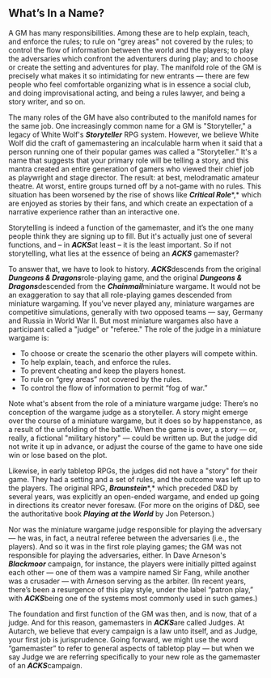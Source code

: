 ## What’s In a Name?

A GM has many responsibilities. Among these are to help explain, teach, and enforce the rules; to rule on "grey areas" not covered by the rules; to control the flow of information between the world and the players; to play the adversaries which confront the adventurers during play; and to choose or create the setting and adventures for play. The manifold role of the GM is precisely what makes it so intimidating for new entrants — there are few people who feel comfortable organizing what is in essence a social club, and doing improvisational acting, and being a rules lawyer, and being a story writer, and so on.

The many roles of the GM have also contributed to the manifold names for the same job. One increasingly common name for a GM is "Storyteller," a legacy of White Wolf's ***Storyteller*** RPG system. However, we believe White Wolf did the craft of gamemastering an incalculable harm when it said that a person running one of their popular games was called a "Storyteller." It's a name that suggests that your primary role will be telling a story, and this mantra created an entire generation of gamers who viewed their chief job as playwright and stage director. The result: at best, melodramatic amateur theatre. At worst, entire groups turned off by a not-game with no rules. This situation has been worsened by the rise of shows like ***Critical Role****,* which are enjoyed as stories by their fans, and which create an expectation of a narrative experience rather than an interactive one.

Storytelling is indeed a function of the gamemaster, and it’s the one many people think they are signing up to fill. But it's actually just one of several functions, and – in ***ACKS***at least – it is the least important. So if not storytelling, what lies at the essence of being an ***ACKS*** gamemaster?

To answer that, we have to look to history. ***ACKS***descends from the original ***Dungeons & Dragons***role-playing game, and the original ***Dungeons & Dragons***descended from the ***Chainmail***miniature wargame. It would not be an exaggeration to say that all role-playing games descended from miniature wargaming. If you’ve never played any, miniature wargames are competitive simulations, generally with two opposed teams — say, Germany and Russia in World War II. But most miniature wargames also have a participant called a "judge" or "referee." The role of the judge in a miniature wargame is:

* To choose or create the scenario the other players will compete within.
* To help explain, teach, and enforce the rules.
* To prevent cheating and keep the players honest.
* To rule on “grey areas” not covered by the rules.
* To control the flow of information to permit “fog of war.”

Note what's absent from the role of a miniature wargame judge: There’s no conception of the wargame judge as a storyteller. A story might emerge over the course of a miniature wargame, but it does so by happenstance, as a result of the unfolding of the battle. When the game is over, a story — or, really, a fictional "military history" — could be written up. But the judge did not write it up in advance, or adjust the course of the game to have one side win or lose based on the plot.

Likewise, in early tabletop RPGs, the judges did not have a "story" for their game. They had a setting and a set of rules, and the outcome was left up to the players. The original RPG, ***Braunstein****,* which preceded D&D by several years, was explicitly an open-ended wargame, and ended up going in directions its creator never foresaw. (For more on the origins of D&D, see the authoritative book ***Playing at the World*** by Jon Peterson.)

Nor was the miniature wargame judge responsible for playing the adversary — he was, in fact, a neutral referee between the adversaries (i.e., the players). And so it was in the first role playing games; the GM was not responsible for playing the adversaries, either. In Dave Arneson's ***Blackmoor*** campaign, for instance, the players were initially pitted against each other — one of them was a vampire named Sir Fang, while another was a crusader — with Arneson serving as the arbiter. (In recent years, there’s been a resurgence of this play style, under the label “patron play,” with ***ACKS***being one of the systems most commonly used in such games.)

The foundation and first function of the GM was then, and is now, that of a judge. And for this reason, gamemasters in ***ACKS***are called Judges. At Autarch, we believe that every campaign is a law unto itself, and as Judge, your first job is jurisprudence. Going forward, we might use the word “gamemaster” to refer to general aspects of tabletop play — but when we say Judge we are referring specifically to your new role as the gamemaster of an ***ACKS***campaign.
